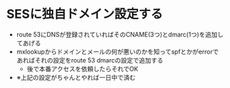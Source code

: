 # SESに独自ドメイン設定する
- route 53にDNSが登録されていればそのCNAME(3つ)とdmarc(1つ)を追加してあげる
- mxlookupからドメインとメールの何が悪いのかを知ってspfとかがerrorであればそれの設定をroute 53 dmarcの設定で追加する
  - 後で本番アクセスを依頼したらそれでOK
- ※上記の設定がちゃんとやれば一日中で済む
